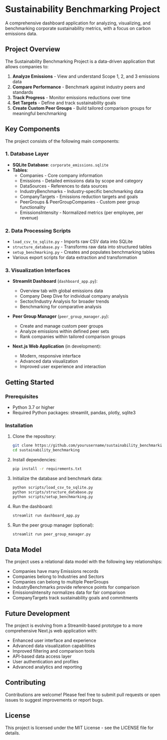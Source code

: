 # Sustainability Benchmarking Project

A comprehensive dashboard application for analyzing, visualizing, and benchmarking corporate sustainability metrics, with a focus on carbon emissions data.

## Project Overview

The Sustainability Benchmarking Project is a data-driven application that allows companies to:

1. **Analyze Emissions** - View and understand Scope 1, 2, and 3 emissions data
2. **Compare Performance** - Benchmark against industry peers and standards
3. **Track Progress** - Monitor emissions reductions over time
4. **Set Targets** - Define and track sustainability goals
5. **Create Custom Peer Groups** - Build tailored comparison groups for meaningful benchmarking

## Key Components

The project consists of the following main components:

### 1. Database Layer

- **SQLite Database**: `corporate_emissions.sqlite`
- **Tables**:
  - Companies - Core company information
  - Emissions - Detailed emissions data by scope and category
  - DataSources - References to data sources
  - IndustryBenchmarks - Industry-specific benchmarking data
  - CompanyTargets - Emissions reduction targets and goals
  - PeerGroups & PeerGroupCompanies - Custom peer group functionality
  - EmissionsIntensity - Normalized metrics (per employee, per revenue)

### 2. Data Processing Scripts

- `load_csv_to_sqlite.py` - Imports raw CSV data into SQLite
- `structure_database.py` - Transforms raw data into structured tables
- `setup_benchmarking.py` - Creates and populates benchmarking tables
- Various export scripts for data extraction and transformation

### 3. Visualization Interfaces

- **Streamlit Dashboard** (`dashboard_app.py`):
  - Overview tab with global emissions data
  - Company Deep Dive for individual company analysis
  - Sector/Industry Analysis for broader trends
  - Benchmarking for comparative analysis
  
- **Peer Group Manager** (`peer_group_manager.py`):
  - Create and manage custom peer groups
  - Analyze emissions within defined peer sets
  - Rank companies within tailored comparison groups

- **Next.js Web Application** (in development):
  - Modern, responsive interface
  - Advanced data visualization
  - Improved user experience and interaction

## Getting Started

### Prerequisites

- Python 3.7 or higher
- Required Python packages: streamlit, pandas, plotly, sqlite3

### Installation

1. Clone the repository:
   ```bash
   git clone https://github.com/yourusername/sustainability_benchmarking.git
   cd sustainability_benchmarking
   ```

2. Install dependencies:
   ```bash
   pip install -r requirements.txt
   ```

3. Initialize the database and benchmark data:
   ```bash
   python scripts/load_csv_to_sqlite.py
   python scripts/structure_database.py
   python scripts/setup_benchmarking.py
   ```

4. Run the dashboard:
   ```bash
   streamlit run dashboard_app.py
   ```

5. Run the peer group manager (optional):
   ```bash
   streamlit run peer_group_manager.py
   ```

## Data Model

The project uses a relational data model with the following key relationships:

- Companies have many Emissions records
- Companies belong to Industries and Sectors
- Companies can belong to multiple PeerGroups
- IndustryBenchmarks provide reference points for comparison
- EmissionsIntensity normalizes data for fair comparison
- CompanyTargets track sustainability goals and commitments

## Future Development

The project is evolving from a Streamlit-based prototype to a more comprehensive Next.js web application with:

- Enhanced user interface and experience
- Advanced data visualization capabilities
- Improved filtering and comparison tools
- API-based data access layer
- User authentication and profiles
- Advanced analytics and reporting

## Contributing

Contributions are welcome! Please feel free to submit pull requests or open issues to suggest improvements or report bugs.

## License

This project is licensed under the MIT License - see the LICENSE file for details.
